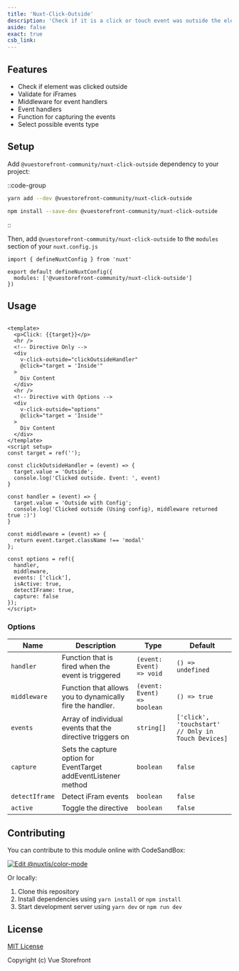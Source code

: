 ```yaml
---
title: 'Nuxt-Click-Outside'
description: 'Check if it is a click or touch event was outside the element'
aside: false
exact: true
csb_link:
---
```


## Features

- Check if element was clicked outside
- Validate for iFrames
- Middleware for event handlers
- Event handlers
- Function for capturing the events
- Select possible events type

## Setup

Add `@vuestorefront-community/nuxt-click-outside` dependency to your project:

::code-group

```bash [Yarn]
yarn add --dev @vuestorefront-community/nuxt-click-outside
```

```bash [NPM]
npm install --save-dev @vuestorefront-community/nuxt-click-outside
```

::

Then, add `@vuestorefront-community/nuxt-click-outside` to the `modules` section of your `nuxt.config.js`

```js{}[nuxt.config.js]
import { defineNuxtConfig } from 'nuxt'

export default defineNuxtConfig({
  modules: ['@vuestorefront-community/nuxt-click-outside']
})
```

## Usage

```vue

<template>
  <p>Click: {{target}}</p>
  <hr />
  <!-- Directive Only -->
  <div
    v-click-outside="clickOutsideHandler"
    @click="target = 'Inside'"
  >
    Div Content
  </div>
  <hr />
  <!-- Directive with Options -->
  <div
    v-click-outside="options"
    @click="target = 'Inside'"
  >
    Div Content
  </div>
</template>
<script setup>
const target = ref('');

const clickOutsideHandler = (event) => {
  target.value = 'Outside';
  console.log('Clicked outside. Event: ', event)
}

const handler = (event) => {
  target.value = 'Outside with Config';
  console.log('Clicked outside (Using config), middleware returned true :)')
}

const middleware = (event) => {
  return event.target.className !== 'modal'
};

const options = ref({
  handler,
  middleware,
  events: ['click'],
  isActive: true,
  detectIFrame: true,
  capture: false
});
</script>
```

### Options

| Name           | Description                                                    | Type                        | Default                                                        |
|----------------|----------------------------------------------------------------|-----------------------------|----------------------------------------------------------------|
| `handler`      | Function that is fired when the event is triggered             | `(event: Event) => void`    | `() => undefined`                                              |
| `middleware`   | Function that allows you to dynamically fire the handler.      | `(event: Event) => boolean` | `() => true`                                                   |
| `events`       | Array of individual events that the directive triggers on      | `string[]`                  | `['click', 'touchstart' // Only in Touch Devices]` |
| `capture`      | Sets the capture option for EventTarget addEventListener method | `boolean`                   | `false`                                                        |
| `detectIframe` | Detect iFram events                                            | `boolean`                   | `false`                                                        |
| `active`       | Toggle the directive                                           | `boolean`                   | `false`                                                        |

## Contributing

You can contribute to this module online with CodeSandBox:

[![Edit @nuxtjs/color-mode](https://codesandbox.io/static/img/play-codesandbox.svg)](https://codesandbox.io/s/github/vuestorefront-community/nuxt-click-outside/tree/main/?fontsize=14&hidenavigation=1&theme=dark)

Or locally:

1. Clone this repository
2. Install dependencies using `yarn install` or `npm install`
3. Start development server using `yarn dev` or `npm run dev`

## License

[MIT License](https://github.com/vuestorefront-community/nuxt-click-outside/blob/master/LICENSE)

Copyright (c) Vue Storefront
